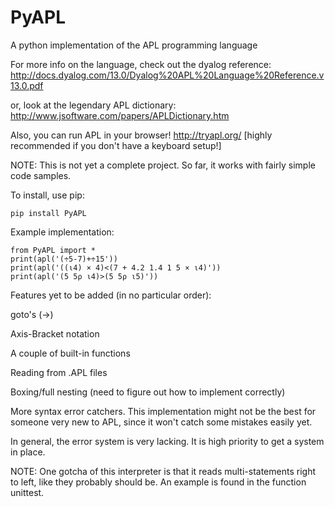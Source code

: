 # PyAPL
A python implementation of the APL programming language

For more info on the language, check out the dyalog reference: http://docs.dyalog.com/13.0/Dyalog%20APL%20Language%20Reference.v13.0.pdf

or, look at the legendary APL dictionary: http://www.jsoftware.com/papers/APLDictionary.htm

Also, you can run APL in your browser! http://tryapl.org/ [highly recommended if you don't have a keyboard setup!]

NOTE: This is not yet a complete project. So far, it works with fairly simple code samples.

To install, use pip:

	pip install PyAPL

Example implementation:

    from PyAPL import *
    print(apl('(÷5-7)+÷15'))
    print(apl('((⍳4) × 4)<(7 + 4.2 1.4 1 5 × ⍳4)'))
    print(apl('(5 5⍴ ⍳4)>(5 5⍴ ⍳5)'))

Features yet to be added (in no particular order):

goto's (→)

Axis-Bracket notation

A couple of built-in functions

Reading from .APL files

Boxing/full nesting (need to figure out how to implement correctly)

More syntax error catchers. This implementation might not be the best for someone very new to APL, since it won't catch some mistakes easily yet.

In general, the error system is very lacking. It is high priority to get a system in place.


NOTE: One gotcha of this interpreter is that it reads multi-statements right to left, like they probably should be. An example is found in the function unittest.
